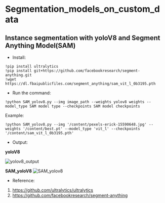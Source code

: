 # Segmentation_models_on_custom_data

## **Instance segmentation with yoloV8 and Segment Anything Model(SAM)**
 * Install:
 ```
 !pip install ultralytics
 !pip install git+https://github.com/facebookresearch/segment-anything.git
 !wget https://dl.fbaipublicfiles.com/segment_anything/sam_vit_l_0b3195.pth
 ```
 * Run the command:
 ```
 !python SAM_yolov8.py --img image_path --weights yolov8 weights --model_type SAM model type --checkpoints SAM model checkpoints
 ```
 Example:
 ```
 !python SAM_yolov8.py --img '/content/pexels-erick-15590648.jpg' --weights '/content/best.pt' --model_type 'vit_l' --checkpoints '/content/sam_vit_l_0b3195.pth'
 ```
 * Output:
 
 **yoloV8**
 
 ![yolov8_output](https://user-images.githubusercontent.com/64680838/236404508-36c272c9-7765-4925-b989-ce7858157099.jpg)
 
 **SAM_yoloV8**
![SAM_yolov8](https://user-images.githubusercontent.com/64680838/236404611-480a8d9f-898b-4bfd-b25e-a8980e713cb2.jpg)


* Reference:

1. https://github.com/ultralytics/ultralytics
2. https://github.com/facebookresearch/segment-anything
